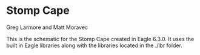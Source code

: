 Stomp Cape
=======

Greg Larmore and Matt Moravec

This is the schematic for the Stomp Cape created in Eagle 6.3.0. It uses the built in Eagle libraries along with the libraries located in the ./lbr folder.
